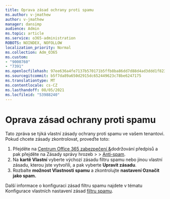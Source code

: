 ```yaml
---
title: Oprava zásad ochrany proti spamu
ms.author: v-jmathew
author: v-jmathew
manager: dansimp
audience: Admin
ms.topic: article
ms.service: o365-administration
ROBOTS: NOINDEX, NOFOLLOW
localization_priority: Normal
ms.collection: Adm_O365
ms.custom:
- "9000760"
- "7391"
ms.openlocfilehash: 97ee636a4fe7137b570171b5ffb8ba86dd7d88d4ad3ddd1f823cfb3937c61c5b
ms.sourcegitcommit: b5f7da89a650d2915dc652449623c78be6247175
ms.translationtype: MT
ms.contentlocale: cs-CZ
ms.lasthandoff: 08/05/2021
ms.locfileid: "53988240"
---
```

# <a name="fix-anti-spam-policy"></a>Oprava zásad ochrany proti spamu

Tato zpráva se týká vlastní zásady ochrany proti spamu ve vašem tenantovi. Pokud chcete zásady zkontrolovat, proveďte toto:

1. Přejděte na [Centrum Office 365 zabezpečení &](https://go.microsoft.com/fwlink/p/?linkid=2077143)dodržování předpisů a pak přejděte na Zásady správy hrozeb   >    >  [Anti-spam](https://go.microsoft.com/fwlink/?linkid=2101518).
2. Na **kartě Vlastní** vyberte  výchozí zásadu filtru spamu nebo jinou vlastní zásadu, kterou jste vytvořili, a pak vyberte **Upravit zásadu**.
3. Rozbalte **možnost Vlastnosti spamu** a zkontrolujte **nastavení Označit jako spam.**

Další informace o konfiguraci zásad filtru spamu najdete v tématu Konfigurace vlastních nastavení zásad [filtru spamu](https://go.microsoft.com/fwlink/?linkid=2101054).
